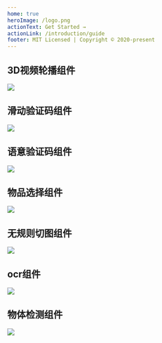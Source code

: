 ```yaml
---
home: true
heroImage: /logo.png
actionText: Get Started →
actionLink: /introduction/guide
footer: MIT Licensed | Copyright © 2020-present
---
```


<div class="features">
  <div class="feature">
    <h2>3D视频轮播组件</h2>
    <img src="/carousel.jpg">
  </div>
  <div class="feature">
    <h2>滑动验证码组件</h2>
    <img src="/slidecode.jpg">
  </div>
  <div class="feature">
    <h2>语意验证码组件</h2>
    <img src="/idiomcode.png">
  </div>
  <div class="feature">
    <h2>物品选择组件</h2>
    <img src="/skuitems.png">
  </div>
  <div class="feature">
    <h2>无规则切图组件</h2>
    <img src="/cropimage.jpg">
  </div>
  <div class="feature">
    <h2>ocr组件</h2>
    <img src="/ocrtext.png">
  </div>
  <div class="feature">
    <h2>物体检测组件</h2>
    <img src="/detectobject.jpg">
  </div>
</div>
